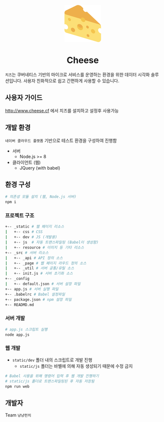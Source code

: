 <div align="center">

  <img src="./cheese.png" width="120px">

  # Cheese

</div>

`치즈`는 쿠버네티스 기반의 마이크로 서비스를 운영하는 환경을 위한 데이터 시각화 솔루션입니다. 사용자 친화적으로 쉽고 간편하게 사용할 수 있습니다.

## 사용자 가이드

http://www.cheese.cf 에서 치즈를 설치하고 설정후 사용가능

## 개발 환경

`네이버 클라우드 플랫폼` 기반으로 테스트 환경을 구성하여 진행함

- 서버
  - Node.js >= 8
- 클라이언트 (웹)
  - JQuery (with babel)

## 환경 구성

```bash
# 의존성 모듈 설치 (웹, Node.js 서버)
npm i
```

### 프로젝트 구조

```bash
+-- _static # 웹 페이지 리소스
|   +-- css # CSS
|   +-- dev # JS (개발용)
|   +-- js  # 자동 트랜스파일링 (Babel이 생성함)
|   +-- resource # 이미지 등 기타 리소스
+-- _src # 서버 리소스
|   +-- _api # API 정의 소스
|   +-- _page # 웹 페이지 라우드 정의 소스
|   +-- _util # 서버 공통/유틸 소스
|   +-- init.js # 서버 초기화 소스
+-- _config
|   +-- default.json # 서버 설정 파일
+-- app.js # 서버 실행 파일
+-- .babelrc # Babel 설정파일
+-- package.json # npm 설정 파일
+-- READMD.md
```

### 서버 개발

```bash
# app.js 스크립트 실행
node app.js
```

### 웹 개발

- `static/dev` 폴더 내의 스크립트로 개발 진행
  - `static/js` 폴더는 바벨에 의해 자동 생성되기 때문에 수정 금지

```bash
# Babel 사용을 위해 명령어 입력 후 웹 개발 진행하기
# static/js 폴더로 트랜스파일링된 후 자동 저장됨
npm run web
```

## 개발자

Team `냥냥펀치`
